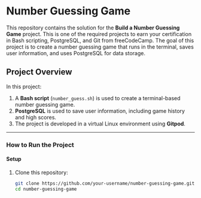 # Number Guessing Game

This repository contains the solution for the **Build a Number Guessing Game** project. This is one of the required projects to earn your certification in Bash scripting, PostgreSQL, and Git from freeCodeCamp. The goal of this project is to create a number guessing game that runs in the terminal, saves user information, and uses PostgreSQL for data storage.

## Project Overview

In this project:
1. A **Bash script** (`number_guess.sh`) is used to create a terminal-based number guessing game.
2. **PostgreSQL** is used to save user information, including game history and high scores.
3. The project is developed in a virtual Linux environment using **Gitpod**.

---

### How to Run the Project

#### Setup
1. Clone this repository:
   ```bash
   git clone https://github.com/your-username/number-guessing-game.git
   cd number-guessing-game
